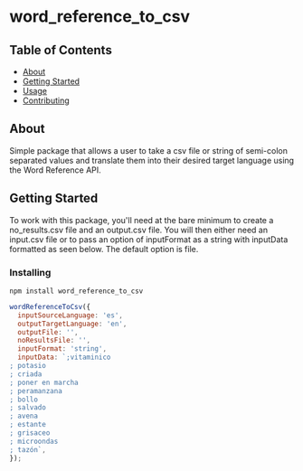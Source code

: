 # word_reference_to_csv

## Table of Contents

- [About](#about)
- [Getting Started](#getting_started)
- [Usage](#usage)
- [Contributing](../CONTRIBUTING.md)

## About <a name = "about"></a>

Simple package that allows a user to take a csv file or string of semi-colon separated values and translate them into their desired target language using the Word Reference API.

## Getting Started <a name = "getting_started"></a>

To work with this package, you'll need at the bare minimum to create a no_results.csv file and an output.csv file. You will then either need an input.csv file or to pass an option of inputFormat as a string with inputData formatted as seen below. The default option is file.


### Installing

```npm install word_reference_to_csv```

```js
wordReferenceToCsv({
  inputSourceLanguage: 'es',
  outputTargetLanguage: 'en',
  outputFile: '',
  noResultsFile: '',
  inputFormat: 'string',
  inputData: `;vitaminico
; potasio
; criada
; poner en marcha
; peramanzana
; bollo
; salvado
; avena
; estante
; grisaceo
; microondas
; tazón`,
});
```
